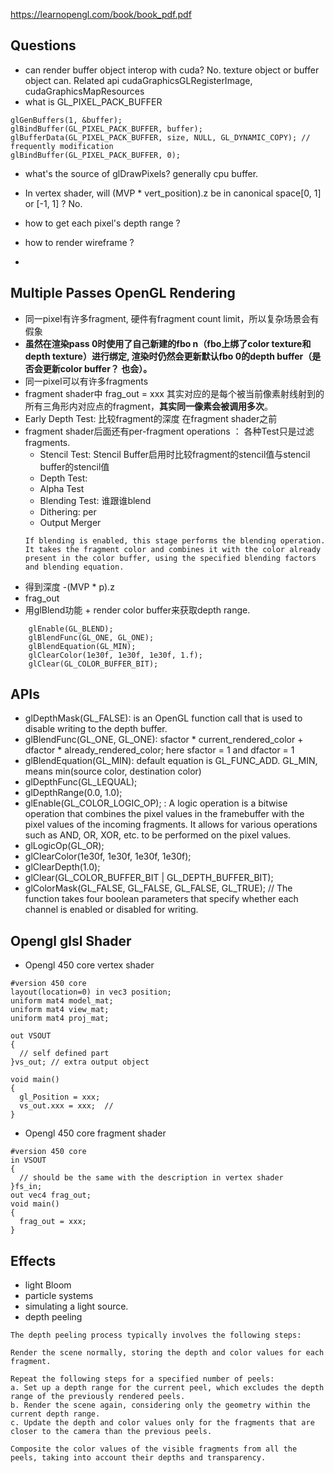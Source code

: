 https://learnopengl.com/book/book_pdf.pdf


## Questions
- can render buffer object interop with cuda? No. texture object or buffer object can. Related api cudaGraphicsGLRegisterImage, cudaGraphicsMapResources
- what is GL_PIXEL_PACK_BUFFER
```
glGenBuffers(1, &buffer);
glBindBuffer(GL_PIXEL_PACK_BUFFER, buffer);
glBufferData(GL_PIXEL_PACK_BUFFER, size, NULL, GL_DYNAMIC_COPY); // frequently modification
glBindBuffer(GL_PIXEL_PACK_BUFFER, 0);
```
- what's the source of glDrawPixels? generally cpu buffer.
- In vertex shader, will (MVP * vert_position).z be in canonical space[0, 1] or [-1, 1] ? No.
- how to get each pixel's depth range ?
- how to render wireframe ?

- 
## Multiple Passes OpenGL Rendering
- 同一pixel有许多fragment, 硬件有fragment count limit，所以复杂场景会有假象
- **虽然在渲染pass 0时使用了自己新建的fbo n（fbo上绑了color texture和depth texture）进行绑定, 渲染时仍然会更新默认fbo 0的depth buffer（是否会更新color buffer？ 也会）。**
- 同一pixel可以有许多fragments
- fragment shader中 frag_out = xxx 其实对应的是每个被当前像素射线射到的所有三角形内对应点的fragment，**其实同一像素会被调用多次**。
- Early Depth Test: 比较fragment的深度 在fragment shader之前
- fragment shader后面还有per-fragment operations ： 各种Test只是过滤fragments.
  - Stencil Test: Stencil Buffer启用时比较fragment的stencil值与stencil buffer的stencil值
  - Depth Test:
  - Alpha Test
  - Blending Test: 谁跟谁blend
  - Dithering: per 
  - Output Merger
  ```
  If blending is enabled, this stage performs the blending operation. It takes the fragment color and combines it with the color already present in the color buffer, using the specified blending factors and blending equation.
  ```
- 得到深度 -(MVP * p).z
- frag_out
- 用glBlend功能 + render color buffer来获取depth range.
```
    glEnable(GL_BLEND);
    glBlendFunc(GL_ONE, GL_ONE);
    glBlendEquation(GL_MIN); 
    glClearColor(1e30f, 1e30f, 1e30f, 1.f);
    glClear(GL_COLOR_BUFFER_BIT);
```

## APIs

- glDepthMask(GL_FALSE): is an OpenGL function call that is used to disable writing to the depth buffer.
- glBlendFunc(GL_ONE, GL_ONE): sfactor * current_rendered_color + dfactor * already_rendered_color;  here sfactor = 1 and dfactor = 1
- glBlendEquation(GL_MIN): default equation is GL_FUNC_ADD. GL_MIN, means min(source color, destination color)
- glDepthFunc(GL_LEQUAL);
- glDepthRange(0.0, 1.0);
- glEnable(GL_COLOR_LOGIC_OP); : A logic operation is a bitwise operation that combines the pixel values in the framebuffer with the pixel values of the incoming fragments. It allows for various operations such as AND, OR, XOR, etc. to be performed on the pixel values.
- glLogicOp(GL_OR);
- glClearColor(1e30f, 1e30f, 1e30f, 1e30f);
- glClearDepth(1.0);
- glClear(GL_COLOR_BUFFER_BIT | GL_DEPTH_BUFFER_BIT);
- glColorMask(GL_FALSE, GL_FALSE, GL_FALSE, GL_TRUE); // The function takes four boolean parameters that specify whether each channel is enabled or disabled for writing.   
## Opengl glsl Shader
- Opengl 450 core vertex shader
```
#version 450 core
layout(location=0) in vec3 position;
uniform mat4 model_mat;
uniform mat4 view_mat;
uniform mat4 proj_mat;

out VSOUT
{
  // self defined part
}vs_out; // extra output object

void main()
{
  gl_Position = xxx;
  vs_out.xxx = xxx;  // 
}
```

- Opengl 450 core fragment shader
```
#version 450 core
in VSOUT
{
  // should be the same with the description in vertex shader
}fs_in;
out vec4 frag_out;
void main()
{
  frag_out = xxx;
}
```
## Effects
- light Bloom
- particle systems
- simulating a light source.
- depth peeling
```
The depth peeling process typically involves the following steps:

Render the scene normally, storing the depth and color values for each fragment.

Repeat the following steps for a specified number of peels:
a. Set up a depth range for the current peel, which excludes the depth range of the previously rendered peels.
b. Render the scene again, considering only the geometry within the current depth range.
c. Update the depth and color values only for the fragments that are closer to the camera than the previous peels.

Composite the color values of the visible fragments from all the peels, taking into account their depths and transparency.
```
